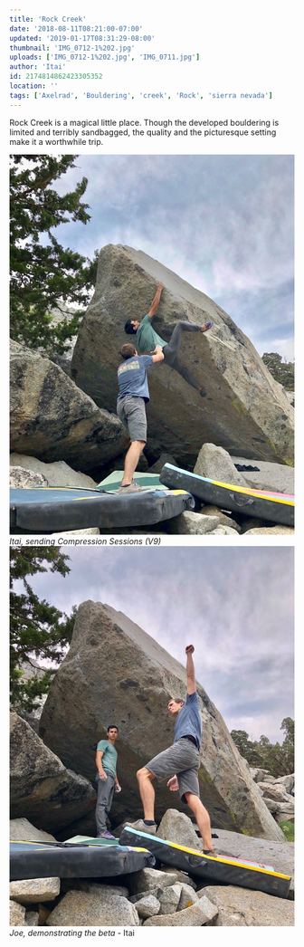 ```yaml
---
title: 'Rock Creek'
date: '2018-08-11T08:21:00-07:00'
updated: '2019-01-17T08:31:29-08:00'
thumbnail: 'IMG_0712-1%202.jpg'
uploads: ['IMG_0712-1%202.jpg', 'IMG_0711.jpg']
author: 'Itai'
id: 2174814862423305352
location: ''
tags: ['Axelrad', 'Bouldering', 'creek', 'Rock', 'sierra nevada']
---
```

Rock Creek is a magical little place. Though the developed bouldering is limited and terribly sandbagged, the quality and the picturesque setting make it a worthwhile trip.

![image alt](uploads/IMG_0712-1%202.jpg)*Itai, sending Compression Sessions (V9)*![image alt](uploads/IMG_0711.jpg)*Joe, demonstrating the beta* \- Itai


